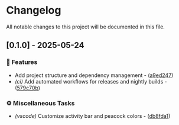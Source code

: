 # Changelog

All notable changes to this project will be documented in this file.

## [0.1.0] - 2025-05-24

### 🚀 Features

- Add project structure and dependency management - ([a9ed247](https://git.0xmax42.io/maxp/ait/commit/a9ed247cb486cfc22779da9d6ab2db15f25dc1e6))
- *(ci)* Add automated workflows for releases and nightly builds - ([579c70b](https://git.0xmax42.io/maxp/ait/commit/579c70b784d551426e841253a6d1de4cc53d65bd))

### ⚙️ Miscellaneous Tasks

- *(vscode)* Customize activity bar and peacock colors - ([db8fda1](https://git.0xmax42.io/maxp/ait/commit/db8fda15df7b6a08dbd8eb4167e9b4862712392e))


